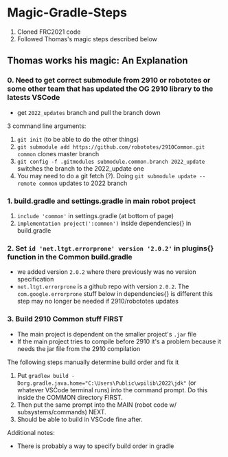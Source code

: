 # Magic-Gradle-Steps
1. Cloned FRC2021 code
2. Followed Thomas's magic steps described below

## Thomas works his magic: An Explanation
### 0. Need to get correct submodule from 2910 or robototes or some other team that has updated the OG 2910 library to the latests VSCode
* get `2022_updates` branch and pull the branch down

3 command line arguments: 
1. `git init` (to be able to do the other things) 
2. `git submodule add https://github.com/robototes/2910Common.git common` clones master branch 
3. `git config -f .gitmodules submodule.common.branch 2022_update` switches the branch to the 2022_update one 
4. You may need to do a git fetch (?). Doing `git submodule update --remote common` updates to 2022 branch

### 1. build.gradle and settings.gradle in main robot project
1. `include 'common'` in settings.gradle (at bottom of page)
2. `implementation project(':common')` inside dependencies{} in build.gradle

### 2. Set `id 'net.ltgt.errorprone' version '2.0.2'` in plugins{} function in the Common build.gradle
* we added version `2.0.2` where there previously was no version specification
* `net.ltgt.errorprone` is a github repo with version `2.0.2`. The `com.google.errorprone` stuff below in dependencies{} is different
this step may no longer be needed if 2910/robototes updates

### 3. Build 2910 Common stuff FIRST
* The main project is dependent on the smaller project's `.jar` file
* If the main project tries to compile before 2910 it's a problem because it needs the jar file from the 2910 compilation

The following steps manually determine build order and fix it
1. Put `gradlew build -Dorg.gradle.java.home="C:\Users\Public\wpilib\2022\jdk"` (or whatever VSCode terminal runs) into the command prompt. Do this inside the COMMON directory FIRST.
2. Then put the same prompt into the MAIN (robot code w/ subsystems/commands) NEXT.
3. Should be able to build in VSCode fine after.

Additional notes:
* There is probably a way to specify build order in gradle
